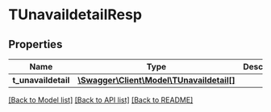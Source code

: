 # TUnavaildetailResp

## Properties
Name | Type | Description | Notes
------------ | ------------- | ------------- | -------------
**t_unavaildetail** | [**\Swagger\Client\Model\TUnavaildetail[]**](TUnavaildetail.md) |  | [optional] 

[[Back to Model list]](../README.md#documentation-for-models) [[Back to API list]](../README.md#documentation-for-api-endpoints) [[Back to README]](../README.md)


